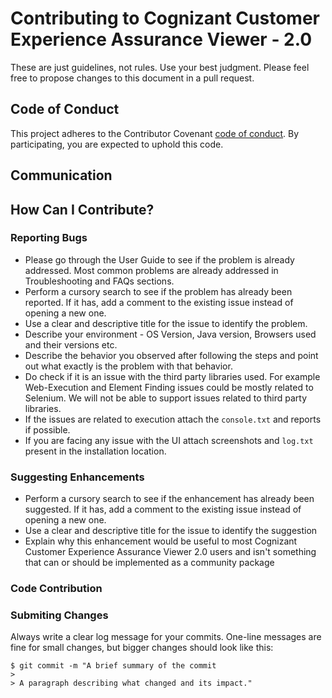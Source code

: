 # Contributing to Cognizant Customer Experience Assurance Viewer - 2.0

These are just guidelines, not rules. Use your best judgment. Please feel free to propose changes to this document in a pull request.

## Code of Conduct

This project adheres to the Contributor Covenant [code of conduct](CODE_OF_CONDUCT.md). By participating, you are expected to uphold this code.

## Communication

## How Can I Contribute?

### Reporting Bugs

* Please go through the User Guide to see if the problem is already addressed. Most common problems are already addressed in Troubleshooting and FAQs sections.
* Perform a cursory search to see if the problem has already been reported. If it has, add a comment to the existing issue instead of opening a new one.
* Use a clear and descriptive title for the issue to identify the problem.
* Describe your environment - OS Version, Java version, Browsers used and their versions etc.
* Describe the behavior you observed after following the steps and point out what exactly is the problem with that behavior.
* Do check if it is an issue with the third party libraries used. For example Web-Execution and Element Finding issues could be mostly related to Selenium. We will not be able to support issues related to third party libraries.
* If the issues are related to execution attach the `console.txt` and reports if possible.
* If you are facing any issue with the UI attach screenshots and `log.txt` present in the installation location.

### Suggesting Enhancements

* Perform a cursory search to see if the enhancement has already been suggested. If it has, add a comment to the existing issue instead of opening a new one.
* Use a clear and descriptive title for the issue to identify the suggestion
* Explain why this enhancement would be useful to most Cognizant Customer Experience Assurance Viewer 2.0 users and isn't something that can or should be implemented as a community package

### Code Contribution

### Submiting Changes

Always write a clear log message for your commits. One-line messages are fine for small changes, but bigger changes should look like this:

```
$ git commit -m "A brief summary of the commit
> 
> A paragraph describing what changed and its impact."
```
